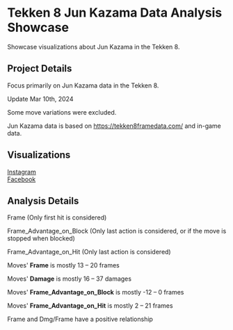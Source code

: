 # Tekken 8 Jun Kazama Data Analysis Showcase
Showcase visualizations about Jun Kazama in the Tekken 8.

## Project Details
Focus primarily on Jun Kazama data in the Tekken 8.   

Update Mar 10th, 2024

Some move variations were excluded.

Jun Kazama data is based on https://tekken8framedata.com/ and in-game data. 

## Visualizations
[Instagram](https://www.instagram.com/p/C4Vg6SOropU/?img_index=1)  
[Facebook](https://www.facebook.com/permalink.php?story_fbid=pfbid02y4BCva8qbHV4d21z5kT3hx19epNsDXqjFnBKhgncZPfBwqHfg6kEgZjQ3VyYM1wjl&id=61553626169836)

## Analysis Details
Frame (Only first hit is considered)

Frame_Advantage_on_Block (Only last action is considered, or if the move is stopped when blocked)

Frame_Advantage_on_Hit (Only last action is considered)

Moves' **Frame** is mostly 13 – 20 frames

Moves' **Damage** is mostly 16 – 37 damages

Moves' **Frame_Advantage_on_Block** is mostly -12 – 0 frames

Moves' **Frame_Advantage_on_Hit** is mostly 2 – 21 frames

Frame and Dmg/Frame have a positive relationship

